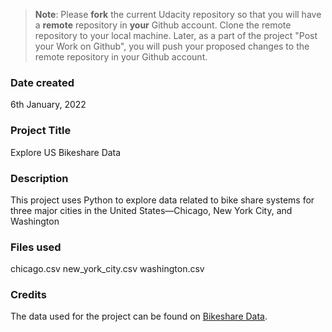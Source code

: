 >**Note**: Please **fork** the current Udacity repository so that you will have a **remote** repository in **your** Github account. Clone the remote repository to your local machine. Later, as a part of the project "Post your Work on Github", you will push your proposed changes to the remote repository in your Github account.

### Date created
6th January, 2022

### Project Title
Explore US Bikeshare Data

### Description
This project uses Python to explore data related to bike share systems for three major cities in the United States—Chicago, New York City, and Washington

### Files used
chicago.csv
new_york_city.csv
washington.csv

### Credits
The data used for the project can be found on [Bikeshare Data](https://www.motivateco.com).
